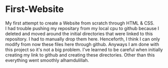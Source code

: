 # First-Website
My first attempt to create a Website from scratch through HTML &amp; CSS.  
I had trouble pushing my repositary from my local cpu to github because I deleted and moved around the initial directories that were linked to this repository. I had to manually drop them here. Henceforth, I think I can only modify from now these files here through github. Anyways I am done with this project so it's not a big problem. I've learned to be careful when initially creating my link to github and creating these directories. Other than this everything went smoothly alhamdulillah.  
